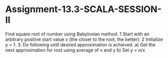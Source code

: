 # Assignment-13.3-SCALA-SESSION-II
Find square root of number using Babylonian method. 1 Start with an arbitrary positive start value x (the closer to the root, the better). 2 Initialize y = 1. 3. Do following until desired approximation is achieved. a) Get the next approximation for root using average of x and y b) Set y = n/x
